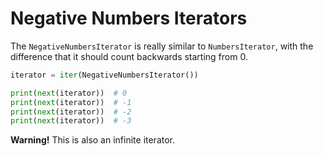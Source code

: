 # Negative Numbers Iterators

The `NegativeNumbersIterator` is really similar to `NumbersIterator`, with the difference that it should count backwards starting from 0.

```python
iterator = iter(NegativeNumbersIterator())

print(next(iterator))  # 0
print(next(iterator))  # -1
print(next(iterator))  # -2
print(next(iterator))  # -3
```

**Warning!** This is also an infinite iterator.
